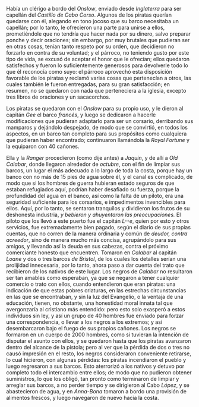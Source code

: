 Había un clérigo a bordo del _Onslow_, enviado desde _Inglaterra_ para ser capellán del _Castillo de Cabo Corso_. Algunos de los piratas querían quedarse con él, alegando en tono jocoso que su barco necesitaba un capellán; por lo tanto, le ofrecieron una parte para unirse a ellos, prometiéndole que no tendría que hacer nada por su dinero, salvo preparar ponche y decir oraciones; sin embargo, por muy brutales que pudieran ser en otras cosas, tenían tanto respeto por su orden, que decidieron no forzarlo en contra de su voluntad; y el párroco, no teniendo gusto por este tipo de vida, se excusó de aceptar el honor que le ofrecían; ellos quedaron satisfechos y fueron lo suficientemente generosos para devolverle todo lo que él reconocía como suyo: el párroco aprovechó esta disposición favorable de los piratas y reclamó varias cosas que pertenecían a otros, las cuales también le fueron entregadas, para su gran satisfacción; en resumen, no se quedaron con nada que perteneciera a la iglesia, excepto tres libros de oraciones y un sacacorchos.

Los piratas se quedaron con el _Onslow_ para su propio uso, y le dieron al capitán _Gee_ el barco _francés_, y luego se dedicaron a hacerle modificaciones que pudieran adaptarlo para ser un corsario, derribando sus mamparos y dejándolo despejado, de modo que se convirtió, en todos los aspectos, en un barco tan completo para sus propósitos como cualquiera que pudieran haber encontrado; continuaron llamándola la _Royal Fortune_ y la equiparon con 40 cañones.

Ella y la _Ranger_ procedieron (como dije antes) a _Jaquin_, y de allí a _Old Calabar_, donde llegaron alrededor de _octubre_, con el fin de limpiar sus barcos, un lugar el más adecuado a lo largo de toda la costa, porque hay un banco con no más de 15 pies de agua sobre él, y el canal es complicado, de modo que si los hombres de guerra hubieran estado seguros de que estaban refugiados aquí, podrían haber desafiado su fuerza, porque la profundidad del agua en el banco, así como la falta de un piloto, era una seguridad suficiente para los corsarios, e impedimentos invencibles para ellos. Aquí, por lo tanto, se sentaron tranquilos y dividieron los frutos de su deshonesta industria, *y bebieron y ahuyentaron las preocupaciones.* El piloto que los llevó a este puerto fue el capitán _L--e_, quien por esto y otros servicios, fue extremadamente bien pagado, según el diario de sus propias cuentas, que no corren de la manera ordinaria y común de _deudor, contra acreedor_, sino de manera mucho más concisa, agrupándolo para sus amigos, y llevando así la deuda en sus cabezas, contra el próximo comerciante honesto que encuentren. Tomaron en _Calabar_ al capitán _Loane_ y dos o tres barcos _de Bristol_, de los cuales los detalles serían una prolijidad innecesaria, por lo tanto, ahora paso a dar cuenta del trato que recibieron de los nativos de este lugar. Los negros de _Calabar_ no resultaron ser tan amables como esperaban, ya que se negaron a tener cualquier comercio o trato con ellos, cuando entendieron que eran piratas: una indicación de que estas pobres criaturas, en las estrechas circunstancias en las que se encontraban, y sin la luz del Evangelio, o la ventaja de una educación, tienen, no obstante, una honestidad moral innata tal que avergonzaría al cristiano más entendido: pero esto solo exasperó a estos individuos sin ley, y así un grupo de 40 hombres fue enviado para forzar una correspondencia, o llevar a los negros a los extremos; y así desembarcaron bajo el fuego de sus propios cañones. Los negros se formaron en un cuerpo de 2000 hombres, como si tuvieran la intención de disputar el asunto con ellos, y se quedaron hasta que los piratas avanzaron dentro del alcance de la pistola; pero al ver que la pérdida de dos o tres no causó impresión en el resto, los negros consideraron conveniente retirarse, lo cual hicieron, con algunas pérdidas: los piratas incendiaron el pueblo y luego regresaron a sus barcos. Esto aterrorizó a los nativos y detuvo por completo todo el intercambio entre ellos; de modo que no pudieron obtener suministros, lo que los obligó, tan pronto como terminaron de limpiar y arreglar sus barcos, a no perder tiempo y se dirigieron al Cabo _López_, y se abastecieron de agua, y en _Anna-Bona_ tomaron a bordo una provisión de alimentos frescos, y luego navegaron de nuevo hacia la costa.
